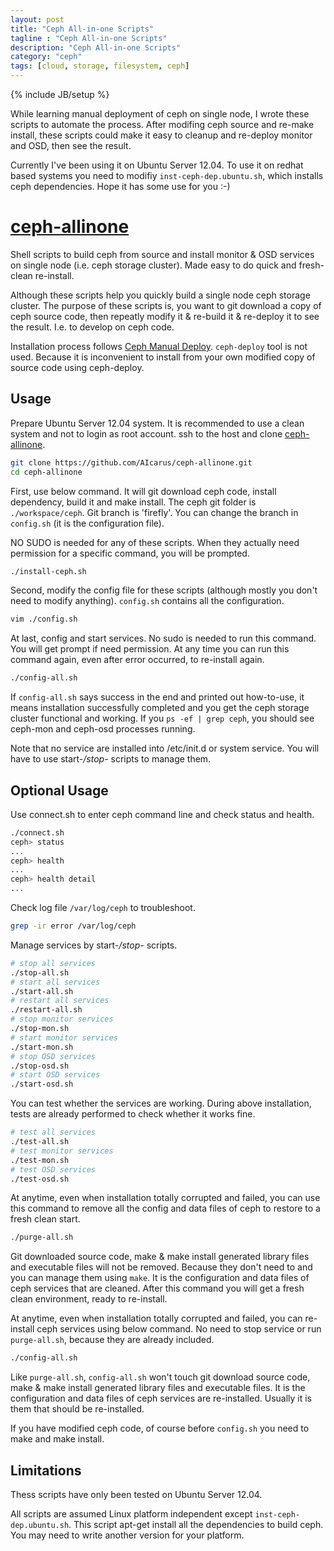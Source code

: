 ```yaml
---
layout: post
title: "Ceph All-in-one Scripts"
tagline : "Ceph All-in-one Scripts"
description: "Ceph All-in-one Scripts"
category: "ceph"
tags: [cloud, storage, filesystem, ceph]
---
```

{% include JB/setup %}

While learning manual deployment of ceph on single node, I wrote these scripts to automate the process. After modifing ceph source and re-make install, these scripts could make it easy to cleanup and re-deploy monitor and OSD, then see the result. 

Currently I've been using it on Ubuntu Server 12.04. To use it on redhat based systems you need to modifiy `inst-ceph-dep.ubuntu.sh`, which installs ceph dependencies. Hope it has some use for you :-)

[ceph-allinone](https://github.com/AIcarus/ceph-allinone)
===================

Shell scripts to build ceph from source and install monitor & OSD services on single node (i.e. ceph storage cluster). Made easy to do quick and fresh-clean re-install. 

Although these scripts help you quickly build a single node ceph storage cluster. The purpose of these scripts is, you want to git download a copy of ceph source code, then repeatly modify it & re-build it & re-deploy it to see the result. I.e. to develop on ceph code.

Installation process follows [Ceph Manual Deploy](http://ceph.com/docs/master/install/manual-deployment/). `ceph-deploy` tool is not used. Because it is inconvenient to install from your own modified copy of source code using ceph-deploy. 

Usage
---------------------------------------

Prepare Ubuntu Server 12.04 system. It is recommended to use a clean system and not to login as root account. ssh to the host and clone [ceph-allinone](https://github.com/AIcarus/ceph-allinone).

```bash
git clone https://github.com/AIcarus/ceph-allinone.git
cd ceph-allinone
```

First, use below command. It will git download ceph code, install dependency, build it and make install. The ceph git folder is `./workspace/ceph`. Git branch is 'firefly'. You can change the branch in `config.sh` (it is the configuration file). 

NO SUDO is needed for any of these scripts. When they actually need permission for a specific command, you will be prompted. 

```bash
./install-ceph.sh
```

Second, modify the config file for these scripts (although mostly you don't need to modify anything). `config.sh` contains all the configuration.

```bash
vim ./config.sh
```

At last, config and start services. No sudo is needed to run this command. You will get prompt if need permission. At any time you can run this command again, even after error occurred, to re-install again.

```bash
./config-all.sh
```

If `config-all.sh` says success in the end and printed out how-to-use, it means installation successfully completed and you get the ceph storage cluster functional and working. If you `ps -ef | grep ceph`, you should see ceph-mon and ceph-osd processes running.

Note that no service are installed into /etc/init.d or system service. You will have to use start-*/stop-* scripts to manage them.

Optional Usage
---------------------------------------

Use connect.sh to enter ceph command line and check status and health.

```bash
./connect.sh
ceph> status
...
ceph> health
...
ceph> health detail
...
```

Check log file `/var/log/ceph` to troubleshoot.
```bash
grep -ir error /var/log/ceph
```

Manage services by start-*/stop-* scripts.

```bash
# stop all services
./stop-all.sh
# start all services
./start-all.sh
# restart all services
./restart-all.sh
# stop monitor services
./stop-mon.sh
# start monitor services
./start-mon.sh
# stop OSD services
./stop-osd.sh
# start OSD services
./start-osd.sh
```

You can test whether the services are working. During above installation, tests are already performed to check whether it works fine. 

```bash
# test all services
./test-all.sh
# test monitor services
./test-mon.sh
# test OSD services
./test-osd.sh
```

At anytime, even when installation totally corrupted and failed, you can use this command to remove all the config and data files of ceph to restore to a fresh clean start. 

```bash
./purge-all.sh
```

Git downloaded source code, make & make install generated library files and executable files will not be removed. Because they don't need to and you can manage them using `make`. It is the configuration and data files of ceph services that are cleaned. After this command you will get a fresh clean environment, ready to re-install.

At anytime, even when installation totally corrupted and failed, you can re-install ceph services using below command. No need to stop service or run `purge-all.sh`, because they are already included.

```bash
./config-all.sh
```

Like `purge-all.sh`, `config-all.sh` won't touch git download source code, make & make install generated library files and executable files. It is the configuration and data files of ceph services are re-installed. Usually it is them that should be re-installed.

If you have modified ceph code, of course before `config.sh` you need to make and make install.

Limitations
---------------------------------------

Thess scripts have only been tested on Ubuntu Server 12.04. 

All scripts are assumed Linux platform independent except `inst-ceph-dep.ubuntu.sh`. This script apt-get install all the dependencies to build ceph. You may need to write another version for your platform.
